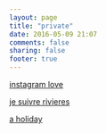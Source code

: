 ```yaml
---
layout: page
title: "private"
date: 2016-05-09 21:07
comments: false
sharing: false
footer: true
---
```

[instagram love](http://www.danijelj.com/instagram-love/)

[je suivre rivieres](http://www.danijelj.com/je-suivre-rivieres/)

[a holiday](http://www.danijelj.com/je-suivre-rivieres/holiday.html)